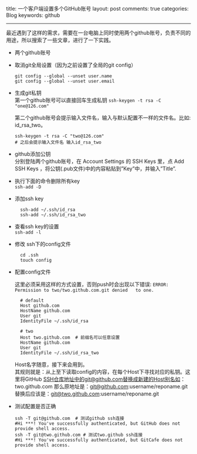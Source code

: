 title: 一个客户端设置多个GitHub账号
layout: post
comments: true
categories: Blog
keywords: github

---

最近遇到了这样的需求，需要在一台电脑上同时使用两个github账号，负责不同的用途，所以搜索了一些文章，进行了一下实践。

- 两个github账号
- 取消git全局设置（因为之前设置了全局的git config）
  
  ``` 
  git config --global --unset user.name
  git config --global --unset user.email
  
  ```

- 生成git私钥  
  第一个github账号可以直接回车生成私钥
  ` ssh-keygen -t rsa -C "one@126.com" `
  
  第二个github账号会提示输入文件名，输入与默认配置不一样的文件名。比如: id\_rsa\_two。
  
  ```
  ssh-keygen -t rsa -C "two@126.com"  
  # 之后会提示输入文件名 输入id_rsa_two
  
  ```
  
- github添加公钥  
  分别登陆两个github账号，在 Account Settings 的 SSH Keys 里，点 Add SSH Keys ，将公钥(.pub文件)中的内容粘贴到”Key”中，并输入”Title”.
  
- 执行下面的命令删除所有key  
  `ssh-add -D`  
- 添加ssh key
  
  ```
	ssh-add ~/.ssh/id_rsa
	ssh-add ~/.ssh/id_rsa_two
  ```
   
- 查看ssh key的设置  
  `ssh-add -l`
- 修改 ssh下的config文件
  
  ```
  	cd .ssh
  	touch config
  ```
  
- 配置config文件

  这里必须采用这样的方式设置，否则push时会出现以下错误:
  `ERROR: Permission to two/two.github.com.git denied 	to one.`
  
  ```
	# default
	Host github.com
	HostName github.com
	User git
	IdentityFile ~/.ssh/id_rsa

	# two
	Host two.github.com  # 前缀名可以任意设置
	HostName github.com
	User git
	IdentityFile ~/.ssh/id_rsa_two
  ```
	Host名字随意，接下来会用到。  
	其规则就是：从上至下读取config的内容，在每个Host下寻找对应的私钥。这里将GitHub SSH仓库地址中的git@github.com替换成新建的Host别名如：two.github.com
那么原地址是：git@github.com:username/reponame.git
替换后应该是：git@two.github.com:username/reponame.git

- 测试配置是否正确
  
  ```
  ssh -T git@github.com  # 测试github ssh连接
  #Hi ***! You've successfully authenticated, but GitHub does not provide shell access.
  ssh -T git@two.github.com # 测试two.github ssh连接
  #Hi ***! You've successfully authenticated, but GitCafe does not provide shell access.

  ```